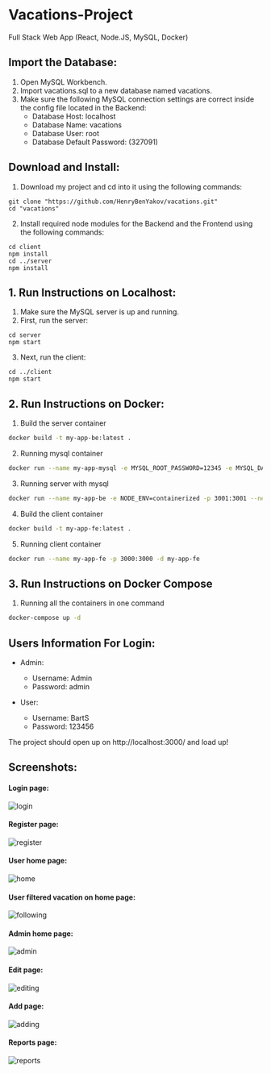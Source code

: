 # Vacations-Project

Full Stack Web App (React, Node.JS, MySQL, Docker)

## Import the Database:

1. Open MySQL Workbench.
2. Import vacations.sql to a new database named vacations.
3. Make sure the following MySQL connection settings are correct inside the config file located in the Backend:
   - Database Host: localhost
   - Database Name: vacations
   - Database User: root
   - Database Default Password: (327091)

## Download and Install:

1. Download my project and cd into it using the following commands:

```
git clone "https://github.com/HenryBenYakov/vacations.git"
cd "vacations"
```

2. Install required node modules for the Backend and the Frontend using the following commands:

```
cd client
npm install
cd ../server
npm install
```

## 1. Run Instructions on Localhost:

1. Make sure the MySQL server is up and running.
2. First, run the server:

```
cd server
npm start
```

3. Next, run the client:

```
cd ../client
npm start
```

## 2. Run Instructions on Docker:

1. Build the server container

```bash
docker build -t my-app-be:latest .
```

2. Running mysql container

```bash
docker run --name my-app-mysql -e MYSQL_ROOT_PASSWORD=12345 -e MYSQL_DATABASE=vacations -p 3307:3306 --network my-app-network -d mysql --default-authentication-plugin=mysql_native_password
```

3. Running server with mysql

```bash
docker run --name my-app-be -e NODE_ENV=containerized -p 3001:3001 --network my-app-network -d my-app-be
```

4. Build the client container

```bash
docker build -t my-app-fe:latest .
```

5. Running client container

```bash
docker run --name my-app-fe -p 3000:3000 -d my-app-fe
```

## 3. Run Instructions on Docker Compose

1. Running all the containers in one command

```bash
docker-compose up -d
```

## Users Information For Login:

- Admin:

  - Username: Admin
  - Password: admin

- User:
  - Username: BartS
  - Password: 123456

The project should open up on http://localhost:3000/ and load up!

## Screenshots:

#### Login page:

![login](https://user-images.githubusercontent.com/95698861/202768291-d32d584b-e845-4d1a-9fa5-25c34e744183.png)

#### Register page:

![register](https://user-images.githubusercontent.com/95698861/202768463-f22898cf-bfc1-46cf-a98d-40dcf38c78b8.png)

#### User home page:

![home](https://user-images.githubusercontent.com/95698861/202768500-27f778a0-3209-4b93-b11d-9b25b75ccfbb.png)

#### User filtered vacation on home page:

![following](https://user-images.githubusercontent.com/95698861/202768557-22749859-8c4c-457f-ab4c-c37cce54f065.png)

#### Admin home page:

![admin](https://user-images.githubusercontent.com/95698861/202768586-b2a9b8fc-f80b-4a93-9829-88b83a2dd43e.png)

#### Edit page:

![editing](https://user-images.githubusercontent.com/95698861/202768610-850ad8a5-6e70-41bc-9b8f-3fcf22dda627.png)

#### Add page:

![adding](https://user-images.githubusercontent.com/95698861/202768640-91c2226d-16af-4e95-8114-0fe131f8f84a.png)

#### Reports page:

![reports](https://user-images.githubusercontent.com/95698861/202768662-47b2279a-32a2-4e6e-a3d9-772fb4666f98.png)
